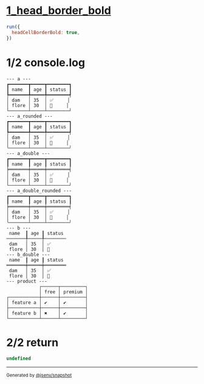# [1_head_border_bold](../../table_head.test.mjs#L226)

```js
run({
  headCellBorderBold: true,
})
```

# 1/2 console.log

```console
--- a ---
┏━━━━━━━┳━━━━━┳━━━━━━━━┓
┃ name  ┃ age ┃ status ┃
┡━━━━━━━╇━━━━━╇━━━━━━━━┩
│ dam   │ 35  │ ✅     │
│ flore │ 30  │ 🚀     │
└───────┴─────┴────────┘
--- a_rounded ---
┏━━━━━━━┳━━━━━┳━━━━━━━━┓
┃ name  ┃ age ┃ status ┃
┡━━━━━━━╇━━━━━╇━━━━━━━━┩
│ dam   │ 35  │ ✅     │
│ flore │ 30  │ 🚀     │
╰───────┴─────┴────────╯
--- a_double ---
┏━━━━━━━┳━━━━━┳━━━━━━━━┓
┃ name  ┃ age ┃ status ┃
╞═══════╪═════╪════════╡
│ dam   │ 35  │ ✅     │
│ flore │ 30  │ 🚀     │
└───────┴─────┴────────┘
--- a_double_rounded ---
┏━━━━━━━┳━━━━━┳━━━━━━━━┓
┃ name  ┃ age ┃ status ┃
╞═══════╪═════╪════════╡
│ dam   │ 35  │ ✅     │
│ flore │ 30  │ 🚀     │
╰───────┴─────┴────────╯
--- b ---
 name  ┃ age ┃ status 
───────╀─────╀────────
 dam   │ 35  │ ✅     
 flore │ 30  │ 🚀     
--- b_double ---
 name  ┃ age ┃ status 
═══════╪═════╪════════
 dam   │ 35  │ ✅     
 flore │ 30  │ 🚀     
--- product ---
            ┌──────┬─────────┐
            │ free │ premium │
┌───────────┼──────┼─────────┤
│ feature a │ ✔    │ ✔       │
├───────────┼──────┼─────────┤
│ feature b │ ✖    │ ✔       │
└───────────┴──────┴─────────┘
```

# 2/2 return

```js
undefined
```

---

<sub>
  Generated by <a href="https://github.com/jsenv/core/tree/main/packages/tooling/snapshot">@jsenv/snapshot</a>
</sub>
